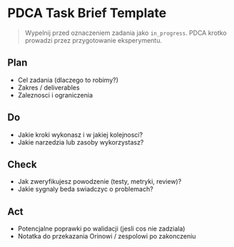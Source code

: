 # PDCA Task Brief Template

> Wypelnij przed oznaczeniem zadania jako `in_progress`. PDCA krotko prowadzi przez przygotowanie eksperymentu.

## Plan
- Cel zadania (dlaczego to robimy?)
- Zakres / deliverables
- Zaleznosci i ograniczenia

## Do
- Jakie kroki wykonasz i w jakiej kolejnosci?
- Jakie narzedzia lub zasoby wykorzystasz?

## Check
- Jak zweryfikujesz powodzenie (testy, metryki, review)?
- Jakie sygnaly beda swiadczyc o problemach?

## Act
- Potencjalne poprawki po walidacji (jesli cos nie zadziala)
- Notatka do przekazania Orinowi / zespolowi po zakonczeniu
